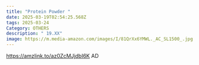 ```yaml
---
title: "Protein Powder "
date: 2025-03-19T02:54:25.568Z
tags: 2025-03-24
Category: OTHERS
description: " 19.XX"
image: https://m.media-amazon.com/images/I/81QrXx6YMWL._AC_SL1500_.jpg
---
```

https://amzlink.to/az0ZcMJjdbI6K   AD